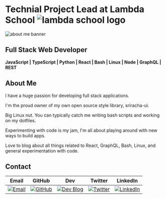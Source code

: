 # Technial Project Lead at Lambda School ![lambda school logo](https://i.imgur.com/fLDbfDP.png)

![about me banner](https://i.imgur.com/0PP3oVh.png)

## Full Stack Web Developer

<!-- -------------------------------- -->

**JavaScript | TypeScript | Python | React | Bash | Linux | Node | GraphQL | REST**

<!-- -------------------------------- -->

<!-- ### [__Check out my blog!__](https://dev.to/jimmymcbride) -->

## About Me

I have a huge passion for developing full stack applications.

I'm the proud owner of my own open source style library, sriracha-ui.

Big Linux nut. You can typically catch me writing bash scripts and working on my dotfiles.

Experimenting with code is my jam, I'm all about playing around with new ways to build apps.

Love to blog about all things related to React, GraphQL, Bash, Linux, and general experimentation with code.

<!-- --- -->

## Contact

| Email                                                                    | GitHub                                                                        | Dev                                                                         | Twitter                                                                        | LinkedIn                                                                                            |
| ------------------------------------------------------------------------ | ----------------------------------------------------------------------------- | --------------------------------------------------------------------------- | ------------------------------------------------------------------------------ | --------------------------------------------------------------------------------------------------- |
| [![Email](https://i.imgur.com/YdWlWnH.png)](mailto:mcbride967@gmail.com) | [![GitHub](https://i.imgur.com/MgnhfQH.png)](https://github.com/JimmyMcBride) | [![Dev Blog](https://i.imgur.com/yQAfadu.png)](https://dev.to/jimmymcbride) | [![Twitter](https://i.imgur.com/3TdECz5.png)](https://twitter.com/McBride1105) | [![LinkedIn](https://i.imgur.com/ADGK3wr.png)](https://www.linkedin.com/in/jimmy-mcbride-183072b6/) |
